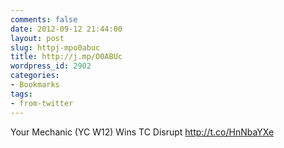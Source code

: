 ```yaml
---
comments: false
date: 2012-09-12 21:44:00
layout: post
slug: httpj-mpo0abuc
title: http://j.mp/O0ABUc
wordpress_id: 2902
categories:
- Bookmarks
tags:
- from-twitter
---
```


Your Mechanic (YC W12) Wins TC Disrupt http://t.co/HnNbaYXe
